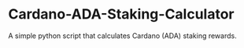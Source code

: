 # Cardano-ADA-Staking-Calculator
A simple python script that calculates Cardano (ADA) staking rewards. 
